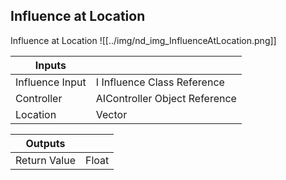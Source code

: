 ## Influence at Location
Influence at Location
![[../img/nd_img_InfluenceAtLocation.png]]

|Inputs||
|--|--|
| Influence Input | I Influence Class Reference |
| Controller | AIController Object Reference |
| Location | Vector |

|Outputs||
|--|--|
| Return Value | Float |
